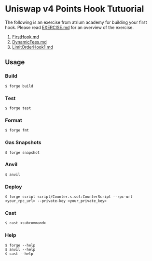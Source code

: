 # Uniswap v4 Points Hook Tutuorial

The following is an exercise from atrium academy for building your first hook.
Please read [EXERCISE.md](./EXERCISE.md) for an overview of the exercise.

1. [FirstHook.md](./exercises/FirstHook.md)
2. [DynamicFees.md](./exercises/DynamicFees.md)
3. [LimitOrderHook1.md](./exercises/LimitOrderHook1.md)

## Usage

### Build

```shell
$ forge build
```

### Test

```shell
$ forge test
```

### Format

```shell
$ forge fmt
```

### Gas Snapshots

```shell
$ forge snapshot
```

### Anvil

```shell
$ anvil
```

### Deploy

```shell
$ forge script script/Counter.s.sol:CounterScript --rpc-url <your_rpc_url> --private-key <your_private_key>
```

### Cast

```shell
$ cast <subcommand>
```

### Help

```shell
$ forge --help
$ anvil --help
$ cast --help
```
